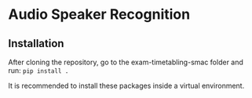 # Audio Speaker Recognition

## Installation

After cloning the repository, go to the exam-timetabling-smac folder and run:
  `pip install .`

It is recommended to install these packages inside a virtual environment.

